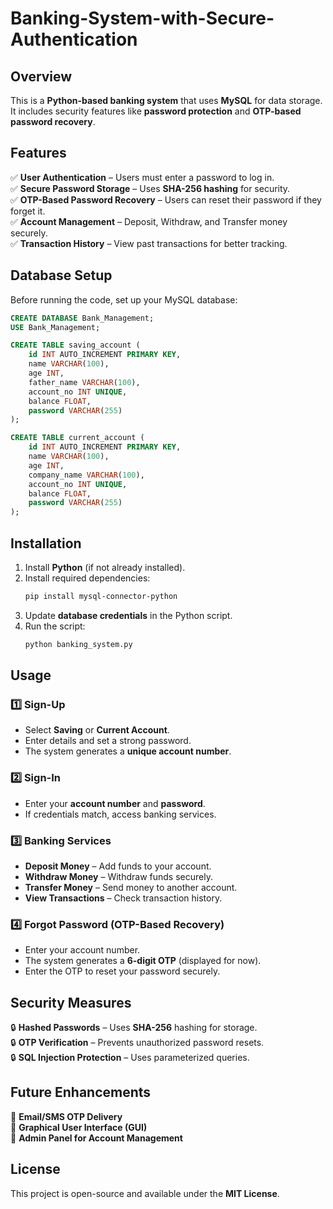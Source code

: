 # Banking-System-with-Secure-Authentication

## Overview

This is a **Python-based banking system** that uses **MySQL** for data storage. It includes security features like **password protection** and **OTP-based password recovery**.

## Features

✅ **User Authentication** – Users must enter a password to log in.\
✅ **Secure Password Storage** – Uses **SHA-256 hashing** for security.\
✅ **OTP-Based Password Recovery** – Users can reset their password if they forget it.\
✅ **Account Management** – Deposit, Withdraw, and Transfer money securely.\
✅ **Transaction History** – View past transactions for better tracking.

## Database Setup

Before running the code, set up your MySQL database:

```sql
CREATE DATABASE Bank_Management;
USE Bank_Management;

CREATE TABLE saving_account (
    id INT AUTO_INCREMENT PRIMARY KEY,
    name VARCHAR(100),
    age INT,
    father_name VARCHAR(100),
    account_no INT UNIQUE,
    balance FLOAT,
    password VARCHAR(255)
);

CREATE TABLE current_account (
    id INT AUTO_INCREMENT PRIMARY KEY,
    name VARCHAR(100),
    age INT,
    company_name VARCHAR(100),
    account_no INT UNIQUE,
    balance FLOAT,
    password VARCHAR(255)
);
```

## Installation

1. Install **Python** (if not already installed).
2. Install required dependencies:
   ```sh
   pip install mysql-connector-python
   ```
3. Update **database credentials** in the Python script.
4. Run the script:
   ```sh
   python banking_system.py
   ```

## Usage

### 1️⃣ Sign-Up

- Select **Saving** or **Current Account**.
- Enter details and set a strong password.
- The system generates a **unique account number**.

### 2️⃣ Sign-In

- Enter your **account number** and **password**.
- If credentials match, access banking services.

### 3️⃣ Banking Services

- **Deposit Money** – Add funds to your account.
- **Withdraw Money** – Withdraw funds securely.
- **Transfer Money** – Send money to another account.
- **View Transactions** – Check transaction history.

### 4️⃣ Forgot Password (OTP-Based Recovery)

- Enter your account number.
- The system generates a **6-digit OTP** (displayed for now).
- Enter the OTP to reset your password securely.

## Security Measures

🔒 **Hashed Passwords** – Uses **SHA-256** hashing for storage.\
🔒 **OTP Verification** – Prevents unauthorized password resets.\
🔒 **SQL Injection Protection** – Uses parameterized queries.

## Future Enhancements

🚀 **Email/SMS OTP Delivery**\
🚀 **Graphical User Interface (GUI)**\
🚀 **Admin Panel for Account Management**

## License

This project is open-source and available under the **MIT License**.
